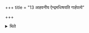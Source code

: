 +++
title = "13 आहवनीय ऐन्द्रमधिश्रयति गार्हपत्ये"

+++

<details><summary>थिते</summary>

आहवनीय ऐन्द्रमधिश्रयति । गार्हपत्ये मारुतम् १३
</details>
